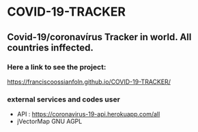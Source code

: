 # COVID-19-TRACKER
## Covid-19/coronavírus Tracker in world. All countries inffected.

### Here a link to see the project:
https://franciscoossianfoln.github.io/COVID-19-TRACKER/

### external services and codes user
- API : https://coronavirus-19-api.herokuapp.com/all
- jVectorMap GNU AGPL
